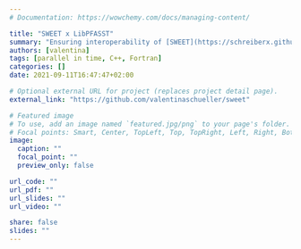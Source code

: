 ```yaml
---
# Documentation: https://wowchemy.com/docs/managing-content/

title: "SWEET x LibPFASST"
summary: "Ensuring interoperability of [SWEET](https://schreiberx.github.io/sweetsite/), a C++ shallow water equation solver, with [LibPFASST](https://github.com/libpfasst/LibPFASST), a lightweight Fortran implementation of the parallel-in-time [PFASST](https://pfasst.lbl.gov/what-is-pfasst) algorithm. I worked on this as part of a student assistant job with [Martin Schreiber](https://www.martin-schreiber.info/)."
authors: [valentina]
tags: [parallel in time, C++, Fortran]
categories: []
date: 2021-09-11T16:47:47+02:00

# Optional external URL for project (replaces project detail page).
external_link: "https://github.com/valentinaschueller/sweet"

# Featured image
# To use, add an image named `featured.jpg/png` to your page's folder.
# Focal points: Smart, Center, TopLeft, Top, TopRight, Left, Right, BottomLeft, Bottom, BottomRight.
image:
  caption: ""
  focal_point: ""
  preview_only: false

url_code: ""
url_pdf: ""
url_slides: ""
url_video: ""

share: false
slides: ""
---
```

